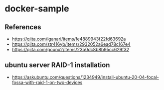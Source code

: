 # docker-sample

## References
* https://qiita.com/iganari/items/fe4889943f22fd63692a
* https://qiita.com/str416yb/items/2932052a6ead78c167e4
* https://qiita.com/gounx2/items/23b0dc8b8b95cc629f32

## ubuntu server RAID-1 installation
* https://askubuntu.com/questions/1234949/install-ubuntu-20-04-focal-fossa-with-raid-1-on-two-devices
